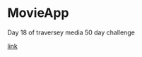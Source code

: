 # MovieApp
Day 18 of traversey media 50 day challenge

[link](https://inezmallandain.github.io/MovieApp/)